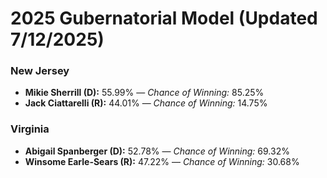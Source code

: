 # 2025 Gubernatorial Model (Updated 7/12/2025)

### New Jersey
- **Mikie Sherrill (D):** 55.99% — *Chance of Winning:* 85.25%
- **Jack Ciattarelli (R):** 44.01% — *Chance of Winning:* 14.75%

### Virginia
- **Abigail Spanberger (D):** 52.78% — *Chance of Winning:* 69.32%
- **Winsome Earle-Sears (R):** 47.22% — *Chance of Winning:* 30.68%
